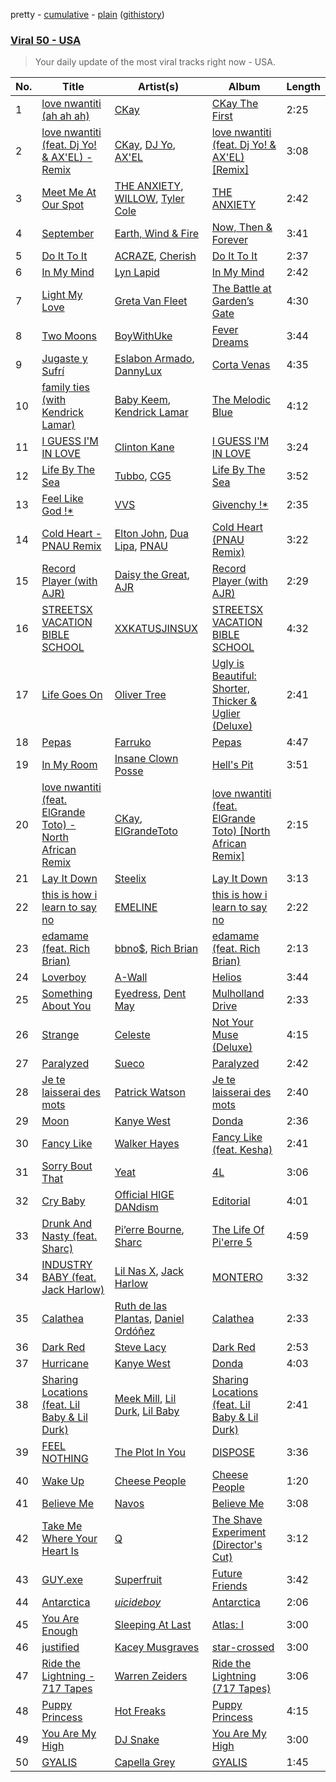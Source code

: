 pretty - [cumulative](/playlists/cumulative/Viral%2050%20-%20USA.md) - [plain](/playlists/plain/37i9dQZEVXbKuaTI1Z1Afx) ([githistory](https://github.githistory.xyz/tg-z/spotify-playlist-archive/blob/main/playlists/plain/37i9dQZEVXbKuaTI1Z1Afx))

### [Viral 50 - USA](https://open.spotify.com/playlist/37i9dQZEVXbKuaTI1Z1Afx)

> Your daily update of the most viral tracks right now - USA.

| No. | Title | Artist(s) | Album | Length |
|---|---|---|---|---|
| 1 | [love nwantiti (ah ah ah)](https://open.spotify.com/track/2Xr1dTzJee307rmrkt8c0g) | [CKay](https://open.spotify.com/artist/048LktY5zMnakWq7PTtFrz) | [CKay The First](https://open.spotify.com/album/6lheAtw3IcJvflIhLbykih) | 2:25 |
| 2 | [love nwantiti (feat. Dj Yo! & AX'EL) - Remix](https://open.spotify.com/track/4gvrJnKCKIPiacNsWVQwEU) | [CKay](https://open.spotify.com/artist/048LktY5zMnakWq7PTtFrz), [DJ Yo](https://open.spotify.com/artist/5ciEtvgMKJRylm7Zmr6q3L), [AX'EL](https://open.spotify.com/artist/5fUXK5m3BNwoRgTyKq8tnz) | [love nwantiti (feat. Dj Yo! & AX'EL) [Remix]](https://open.spotify.com/album/5NzoKSfocwLOb6o0lXfTM9) | 3:08 |
| 3 | [Meet Me At Our Spot](https://open.spotify.com/track/07MDkzWARZaLEdKxo6yArG) | [THE ANXIETY](https://open.spotify.com/artist/64H8UqGLbJFHwKtGxiV8OP), [WILLOW](https://open.spotify.com/artist/3rWZHrfrsPBxVy692yAIxF), [Tyler Cole](https://open.spotify.com/artist/1xoxekeb8jUVHKJB7m6bfg) | [THE ANXIETY](https://open.spotify.com/album/2kZyqn4Cmr78D74K9TcO4K) | 2:42 |
| 4 | [September](https://open.spotify.com/track/4f2GB5ZC7vOUYPAg69N2Xw) | [Earth, Wind & Fire](https://open.spotify.com/artist/4QQgXkCYTt3BlENzhyNETg) | [Now, Then & Forever](https://open.spotify.com/album/2L8rj8VnahryOqg7vKHYzx) | 3:41 |
| 5 | [Do It To It](https://open.spotify.com/track/20on25jryn53hWghthWWW3) | [ACRAZE](https://open.spotify.com/artist/4pnp4w9g30yLfVIAFnZMRd), [Cherish](https://open.spotify.com/artist/1c70yCa8sRgIiQxl3HOEFo) | [Do It To It](https://open.spotify.com/album/58cd90Jkrovggh556JPN9L) | 2:37 |
| 6 | [In My Mind](https://open.spotify.com/track/2W779g2UrRZtVdf3FcEOO1) | [Lyn Lapid](https://open.spotify.com/artist/4pfy05cNNTacuOQ6SiSu4v) | [In My Mind](https://open.spotify.com/album/4uLn2Ci7bNaHSZ0tBHYlxt) | 2:42 |
| 7 | [Light My Love](https://open.spotify.com/track/4iya38ctQ1httyA6NOG9oW) | [Greta Van Fleet](https://open.spotify.com/artist/4NpFxQe2UvRCAjto3JqlSl) | [The Battle at Garden’s Gate](https://open.spotify.com/album/7kjLKy9JLbwM9F7eDQEnd2) | 4:30 |
| 8 | [Two Moons](https://open.spotify.com/track/5GxUKIEkMXXZo1Tif0IzfC) | [BoyWithUke](https://open.spotify.com/artist/1Cd373x8qzC7SNUg5IToqp) | [Fever Dreams](https://open.spotify.com/album/0NzheutoSuzfMlENTnHTQl) | 3:44 |
| 9 | [Jugaste y Sufrí](https://open.spotify.com/track/3NqBxTOMCJ3zW9CIP51td4) | [Eslabon Armado](https://open.spotify.com/artist/0XeEobZplHxzM9QzFQWLiR), [DannyLux](https://open.spotify.com/artist/6ElqtIfQsAkEYypgfJIjeK) | [Corta Venas](https://open.spotify.com/album/7C8Wi2KmO6MqPYZqNuhZ1W) | 4:35 |
| 10 | [family ties (with Kendrick Lamar)](https://open.spotify.com/track/3QFInJAm9eyaho5vBzxInN) | [Baby Keem](https://open.spotify.com/artist/5SXuuuRpukkTvsLuUknva1), [Kendrick Lamar](https://open.spotify.com/artist/2YZyLoL8N0Wb9xBt1NhZWg) | [The Melodic Blue](https://open.spotify.com/album/3r46DPIQeBQbjvjjV5mXGg) | 4:12 |
| 11 | [I GUESS I'M IN LOVE](https://open.spotify.com/track/1is8gU4RVcN4J8xItxWoOY) | [Clinton Kane](https://open.spotify.com/artist/7okSU80WTrn4LXlyXYbX3P) | [I GUESS I'M IN LOVE](https://open.spotify.com/album/56meo2KJ9tRlaGUHSGfTpP) | 3:24 |
| 12 | [Life By The Sea](https://open.spotify.com/track/1f466T8PHzdRdnWBwnvCB3) | [Tubbo](https://open.spotify.com/artist/4B1kkhDbhSyiS3VDgbKV2T), [CG5](https://open.spotify.com/artist/3YJDqtTSjydvUpTvU1fJ6O) | [Life By The Sea](https://open.spotify.com/album/2A2PsySYwEwfHOsnVNnNjm) | 3:52 |
| 13 | [Feel Like God !*](https://open.spotify.com/track/2H2DRNy6Og2QoezvwsH0yt) | [VVS](https://open.spotify.com/artist/6kVYX3PFSWf4c5JTCufs5P) | [Givenchy !*](https://open.spotify.com/album/7vFvhkEWopDNHKm5L0H3kZ) | 2:35 |
| 14 | [Cold Heart - PNAU Remix](https://open.spotify.com/track/6zSpb8dQRaw0M1dK8PBwQz) | [Elton John](https://open.spotify.com/artist/3PhoLpVuITZKcymswpck5b), [Dua Lipa](https://open.spotify.com/artist/6M2wZ9GZgrQXHCFfjv46we), [PNAU](https://open.spotify.com/artist/6n28c9qs9hNGriNa72b26u) | [Cold Heart (PNAU Remix)](https://open.spotify.com/album/5D8Rdb09BkmHscEGSWAlA6) | 3:22 |
| 15 | [Record Player (with AJR)](https://open.spotify.com/track/4jYt1pQqg2mIZmY4FWCZEM) | [Daisy the Great](https://open.spotify.com/artist/0SrIPejckovMwhrN3MZFPB), [AJR](https://open.spotify.com/artist/6s22t5Y3prQHyaHWUN1R1C) | [Record Player (with AJR)](https://open.spotify.com/album/0zs9o2NkQxcRTlGlcOteP5) | 2:29 |
| 16 | [STREETSX VACATION BIBLE SCHOOL](https://open.spotify.com/track/77DMKSy81rEgMqCz5mgfIf) | [XXKATUSJINSUX](https://open.spotify.com/artist/0Zkkh7YLEO75PmH7vwgO7X) | [STREETSX VACATION BIBLE SCHOOL](https://open.spotify.com/album/2uv1ZSnowflUzMLkiTqjZZ) | 4:32 |
| 17 | [Life Goes On](https://open.spotify.com/track/0eu4C55hL6x29mmeAjytzC) | [Oliver Tree](https://open.spotify.com/artist/6TLwD7HPWuiOzvXEa3oCNe) | [Ugly is Beautiful: Shorter, Thicker & Uglier (Deluxe)](https://open.spotify.com/album/5vP0fNictdWyU48o83Q7ob) | 2:41 |
| 18 | [Pepas](https://open.spotify.com/track/5fwSHlTEWpluwOM0Sxnh5k) | [Farruko](https://open.spotify.com/artist/329e4yvIujISKGKz1BZZbO) | [Pepas](https://open.spotify.com/album/2A5ksnhz7YWbRLvFMjX1j1) | 4:47 |
| 19 | [In My Room](https://open.spotify.com/track/7jKHJoOij35nfpq6PYHlFH) | [Insane Clown Posse](https://open.spotify.com/artist/4xtWjIlVuZwTCeqVAsgEXy) | [Hell's Pit](https://open.spotify.com/album/4xQejXoQU4fUulNSM4piQ2) | 3:51 |
| 20 | [love nwantiti (feat. ElGrande Toto) - North African Remix](https://open.spotify.com/track/1EYeZGTMCjV7uVey5fNWXM) | [CKay](https://open.spotify.com/artist/048LktY5zMnakWq7PTtFrz), [ElGrandeToto](https://open.spotify.com/artist/4BFLElxtBEdsdwGA1kHTsx) | [love nwantiti (feat. ElGrande Toto) [North African Remix]](https://open.spotify.com/album/6Gyni4addCtIY57Cxulegg) | 2:15 |
| 21 | [Lay It Down](https://open.spotify.com/track/3WWwNpb25m3UPtzODEO2Bg) | [Steelix](https://open.spotify.com/artist/6csDYOZ88iTqsnF5ExgwAT) | [Lay It Down](https://open.spotify.com/album/7aR1Xvn0PSFRjuEQTwCnFc) | 3:13 |
| 22 | [this is how i learn to say no](https://open.spotify.com/track/4yb8suVmTLxvSb8hT6EmT6) | [EMELINE](https://open.spotify.com/artist/4S38gbKfKkEbty2YAIDIlV) | [this is how i learn to say no](https://open.spotify.com/album/3iW6t3t4c18qRC8NjvHenG) | 2:22 |
| 23 | [edamame (feat. Rich Brian)](https://open.spotify.com/track/1uMHCAyGmHqyygoNRuo7MV) | [bbno$](https://open.spotify.com/artist/41X1TR6hrK8Q2ZCpp2EqCz), [Rich Brian](https://open.spotify.com/artist/2IDLDx25HU1nQMKde4n61a) | [edamame (feat. Rich Brian)](https://open.spotify.com/album/1YrACh9xDRGpjrkdWz4MfP) | 2:13 |
| 24 | [Loverboy](https://open.spotify.com/track/0qXP5fMhxGzxALOkXYUxfP) | [A-Wall](https://open.spotify.com/artist/56OjNTX2bkrdGcB0staUOV) | [Helios](https://open.spotify.com/album/4uObGgFhiUjJNrj298b500) | 3:44 |
| 25 | [Something About You](https://open.spotify.com/track/4E6Dxj76ostVEmeefzlDP8) | [Eyedress](https://open.spotify.com/artist/3XxNRirzbjfLdDli06zMaB), [Dent May](https://open.spotify.com/artist/34me8hAxavRmcDIwhxa3b7) | [Mulholland Drive](https://open.spotify.com/album/7g0KWmMqYJIWcHVVGycNqU) | 2:33 |
| 26 | [Strange](https://open.spotify.com/track/7sq2z9oX2S0CvgTqCZ0ko4) | [Celeste](https://open.spotify.com/artist/49HlOY4gkHqsYG9GCuhkcc) | [Not Your Muse (Deluxe)](https://open.spotify.com/album/3bqEvlGHE4amqPGZtdMnep) | 4:15 |
| 27 | [Paralyzed](https://open.spotify.com/track/5svL1PkWw8hPEAOdTNLexy) | [Sueco](https://open.spotify.com/artist/4iDroUFo89Y7YBsdDTBmTD) | [Paralyzed](https://open.spotify.com/album/6QBRBHphSZ5CE6KYzCDdI9) | 2:42 |
| 28 | [Je te laisserai des mots](https://open.spotify.com/track/0V5cvmTKsYmF5FmGGEAfmS) | [Patrick Watson](https://open.spotify.com/artist/7bPs6jf983f0bjRAt1yxDM) | [Je te laisserai des mots](https://open.spotify.com/album/7KPvATOyLVFbV6UR6DujF8) | 2:40 |
| 29 | [Moon](https://open.spotify.com/track/2Rd4eJ4KwXQQn2sMSToyUM) | [Kanye West](https://open.spotify.com/artist/5K4W6rqBFWDnAN6FQUkS6x) | [Donda](https://open.spotify.com/album/340MjPcVdiQRnMigrPybZA) | 2:36 |
| 30 | [Fancy Like](https://open.spotify.com/track/0lnpnsrVaW9elGgRxpDCgE) | [Walker Hayes](https://open.spotify.com/artist/7sKxqpSqbIzphAKAhrqvlf) | [Fancy Like (feat. Kesha)](https://open.spotify.com/album/2Z6lVnDJpJPmFro7dOziHA) | 2:41 |
| 31 | [Sorry Bout That](https://open.spotify.com/track/4VHkjPgAis9JNfc1URn7zZ) | [Yeat](https://open.spotify.com/artist/3qiHUAX7zY4Qnjx8TNUzVx) | [4L](https://open.spotify.com/album/05QOSu1AEcQxM5jvZFuann) | 3:06 |
| 32 | [Cry Baby](https://open.spotify.com/track/6wDntdm888mDo458RaYjGl) | [Official HIGE DANdism](https://open.spotify.com/artist/5Vo1hnCRmCM6M4thZCInCj) | [Editorial](https://open.spotify.com/album/0dOSO54LwPzxTUlnkEYxK1) | 4:01 |
| 33 | [Drunk And Nasty (feat. Sharc)](https://open.spotify.com/track/1lAJUXyP5S2dUYHer1xBas) | [Pi’erre Bourne](https://open.spotify.com/artist/3x3jSlhyv5CiCZDZlaTq0M), [Sharc](https://open.spotify.com/artist/7Kt7O3A8zdjcCYPFopGTiY) | [The Life Of Pi'erre 5](https://open.spotify.com/album/2i5NyX1puwpGt7tmaP5sEg) | 4:59 |
| 34 | [INDUSTRY BABY (feat. Jack Harlow)](https://open.spotify.com/track/5Z9KJZvQzH6PFmb8SNkxuk) | [Lil Nas X](https://open.spotify.com/artist/7jVv8c5Fj3E9VhNjxT4snq), [Jack Harlow](https://open.spotify.com/artist/2LIk90788K0zvyj2JJVwkJ) | [MONTERO](https://open.spotify.com/album/6pOiDiuDQqrmo5DbG0ZubR) | 3:32 |
| 35 | [Calathea](https://open.spotify.com/track/7hZmmVkXoq61EWO6hvmPvW) | [Ruth de las Plantas](https://open.spotify.com/artist/7xtkne3Y9293zwMXsJp0QP), [Daniel Ordóñez](https://open.spotify.com/artist/3c49ZOqgPzYj18ZW9MQhbb) | [Calathea](https://open.spotify.com/album/5I87EVfB9yfl0EWRIjBtX6) | 2:33 |
| 36 | [Dark Red](https://open.spotify.com/track/37y7iDayfwm3WXn5BiAoRk) | [Steve Lacy](https://open.spotify.com/artist/57vWImR43h4CaDao012Ofp) | [Dark Red](https://open.spotify.com/album/5fvUFzgVEni3L7769OabqQ) | 2:53 |
| 37 | [Hurricane](https://open.spotify.com/track/0RbW8kWozrVSIGb4V13o0o) | [Kanye West](https://open.spotify.com/artist/5K4W6rqBFWDnAN6FQUkS6x) | [Donda](https://open.spotify.com/album/340MjPcVdiQRnMigrPybZA) | 4:03 |
| 38 | [Sharing Locations (feat. Lil Baby & Lil Durk)](https://open.spotify.com/track/3J4VKkUpLvomXJbn9ZAypO) | [Meek Mill](https://open.spotify.com/artist/20sxb77xiYeusSH8cVdatc), [Lil Durk](https://open.spotify.com/artist/3hcs9uc56yIGFCSy9leWe7), [Lil Baby](https://open.spotify.com/artist/5f7VJjfbwm532GiveGC0ZK) | [Sharing Locations (feat. Lil Baby & Lil Durk)](https://open.spotify.com/album/0q6qOUfC4ikWtv62KCnoip) | 2:41 |
| 39 | [FEEL NOTHING](https://open.spotify.com/track/4xDwCYhobDehSBGUmd5H6Y) | [The Plot In You](https://open.spotify.com/artist/1cJ5tVoeAEFcZBAwSZ0CtF) | [DISPOSE](https://open.spotify.com/album/7BNY7JDC9CtfXMOQARmuWP) | 3:36 |
| 40 | [Wake Up](https://open.spotify.com/track/5lLuXWPq7zaPxmaS0yrphL) | [Cheese People](https://open.spotify.com/artist/3NFAoFIxpzHRAUpgpX7rjO) | [Cheese People](https://open.spotify.com/album/7F0TL15cOZd5qQcqNXC35u) | 1:20 |
| 41 | [Believe Me](https://open.spotify.com/track/44xO8889yUQHn70P73NILS) | [Navos](https://open.spotify.com/artist/6YCM9JwkqdEFQSzztmh4Kb) | [Believe Me](https://open.spotify.com/album/7GJVQX2wiktNMP4QV20Y3E) | 3:08 |
| 42 | [Take Me Where Your Heart Is](https://open.spotify.com/track/1RJl5cZ8kFpoVFOS2x6scI) | [Q](https://open.spotify.com/artist/22vqVhfPJab5kkU9txDGX3) | [The Shave Experiment (Director's Cut)](https://open.spotify.com/album/6Q3iHNU0fOwOxoCvyteue0) | 3:12 |
| 43 | [GUY.exe](https://open.spotify.com/track/3JTjLyrnevl9ASw3ayGO2P) | [Superfruit](https://open.spotify.com/artist/50VoYemccTaftNfFqWtlXd) | [Future Friends](https://open.spotify.com/album/0Nq4Sve58GRDINSpbFMyz6) | 3:42 |
| 44 | [Antarctica](https://open.spotify.com/track/5UGAXwbA17bUC0K9uquGY2) | [$uicideboy$](https://open.spotify.com/artist/1VPmR4DJC1PlOtd0IADAO0) | [Antarctica](https://open.spotify.com/album/2uSbIkeZ2TszTDfbzmkhyL) | 2:06 |
| 45 | [You Are Enough](https://open.spotify.com/track/1Wdj4wRDYS7aT4CoPS0mAH) | [Sleeping At Last](https://open.spotify.com/artist/0MeLMJJcouYXCymQSHPn8g) | [Atlas: I](https://open.spotify.com/album/1E9iqjfSf5I5hPNfI1DRIh) | 3:00 |
| 46 | [justified](https://open.spotify.com/track/4wONXG4GqWSscEyZlx300W) | [Kacey Musgraves](https://open.spotify.com/artist/70kkdajctXSbqSMJbQO424) | [star-crossed](https://open.spotify.com/album/6y9LbrjY2TpaLvtbE7FTkc) | 3:00 |
| 47 | [Ride the Lightning - 717 Tapes](https://open.spotify.com/track/1JTQG8J8jN8tjDTyUWnaRe) | [Warren Zeiders](https://open.spotify.com/artist/7kplJl06UmldxLKseURAYi) | [Ride the Lightning (717 Tapes)](https://open.spotify.com/album/3467Wn1M2kESux2YS9Rczi) | 3:06 |
| 48 | [Puppy Princess](https://open.spotify.com/track/7dyi7AorhfCTJvGFjXwpyU) | [Hot Freaks](https://open.spotify.com/artist/0wGzciem2JUvglxX6Hr3E9) | [Puppy Princess](https://open.spotify.com/album/1yXAYcuyEvKKc8SKJVnmyM) | 4:15 |
| 49 | [You Are My High](https://open.spotify.com/track/3S7A85bAWOd6ltk6r2ANOI) | [DJ Snake](https://open.spotify.com/artist/540vIaP2JwjQb9dm3aArA4) | [You Are My High](https://open.spotify.com/album/0LMzMzG385642dtYwsVLkq) | 3:00 |
| 50 | [GYALIS](https://open.spotify.com/track/7wpyrkjEgz7W1vNYDxMKrF) | [Capella Grey](https://open.spotify.com/artist/59HbaJ5E8ud7FNLGqUN1KH) | [GYALIS](https://open.spotify.com/album/7GbE1XjMbpkSxGkmUr7Ck4) | 1:45 |